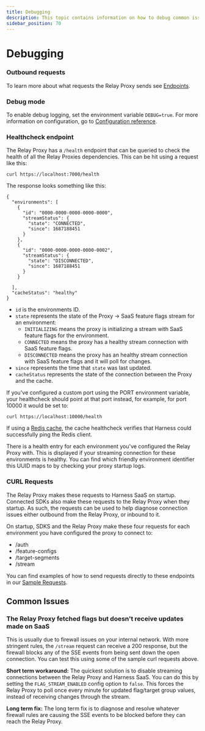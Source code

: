 ```yaml
---
title: Debugging
description: This topic contains information on how to debug common issues with the Proxy
sidebar_position: 70
---
```


# Debugging

### Outbound requests
To learn more about what requests the Relay Proxy sends see [Endpoints](/docs/feature-flags/use-ff/relay-proxy/outbound_endpoints).

### Debug mode

To enable debug logging, set the environment variable `DEBUG=true`. For more information on configuration, go to [Configuration reference](/docs/feature-flags/use-ff/relay-proxy/configuration).

### Healthcheck endpoint
The Relay Proxy has a `/health` endpoint that can be queried to check the health of all the Relay Proxies dependencies. This can be hit using a request like this: 

`curl https://localhost:7000/health`

The response looks something like this:

```
{
  "environments": [
    {
      "id": "0000-0000-0000-0000-0000",
      "streamStatus": {
        "state": "CONNECTED",
        "since": 1687188451
      }
    },
    {
      "id": "0000-0000-0000-0000-0002",
      "streamStatus": {
        "state": "DISCONNECTED",
        "since": 1687188451
      }
    }

  ],
  "cacheStatus": "healthy"
}
```
- `id` is the environments ID.
- `state` represents the state of the Proxy -> SaaS feature flags stream for an environment:
    - `INITIALIZING` means the proxy is initializing a stream with SaaS feature flags for the environment.
    - `CONNECTED` means the proxy has a healthy stream connection with SaaS feature flags.
    - `DISCONNECTED` means the proxy has an healthy stream connection with SaaS feature flags and it will poll for changes.
- `since` represents the time that `state` was last updated.
- `cacheStatus` represents the state of the connection between the Proxy and the cache.


If you've configured a custom port using the PORT environment variable, your healthcheck should point at that port instead, for example, for port 10000 it would be set to:

`curl https://localhost:10000/health`

If using a [Redis cache](/docs/feature-flags/use-ff/relay-proxy/cache_options#redis-cache), the cache healthcheck verifies that Harness could successfully ping the Redis client.

There is a health entry for each environment you've configured the Relay Proxy with. This is displayed if your streaming connection for these environments is healthy. You can find which friendly environment identifier this UUID maps to by checking your proxy startup logs.

### CURL Requests

The Relay Proxy makes these requests to Harness SaaS on startup. Connected SDKs also make these requests to the Relay Proxy when they startup. As such, the requests can be used to help diagnose connection issues either outbound from the Relay Proxy, or inbound to it.

On startup, SDKS and the Relay Proxy make these four requests for each environment you have configured the proxy to connect to:

- /auth
- /feature-configs
- /target-segments
- /stream

You can find examples of how to send requests directly to these endpoints in our [Sample Requests](/docs/feature-flags/use-ff/relay-proxy/sample_curl_requests).

## Common Issues

### The Relay Proxy fetched flags but doesn't receive updates made on SaaS

This is usually due to firewall issues on your internal network. With more stringent rules, the `/stream` request can receive a 200 response, but the firewall blocks any of the SSE events from being sent down the open connection. You can test this using some of the sample curl requests above.

**Short term workaround:** The quickest solution is to disable streaming connections between the Relay Proxy and Harness SaaS. You can do this by setting the `FLAG_STREAM_ENABLED` config option to `false`. This forces the Relay Proxy to poll once every minute for updated flag/target group values, instead of receiving changes through the stream.  

**Long term fix:** The long term fix is to diagnose and resolve whatever firewall rules are causing the SSE events to be blocked before they can reach the Relay Proxy.
